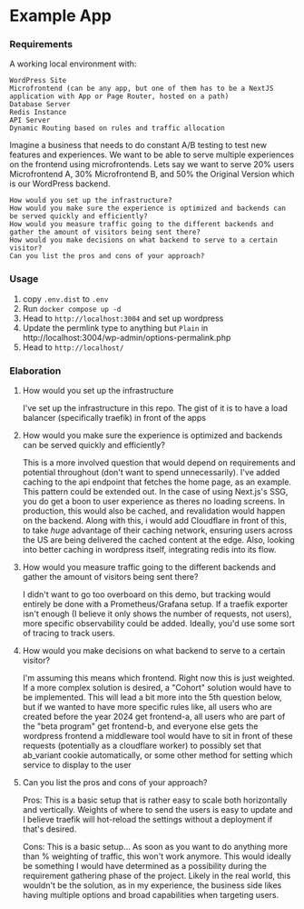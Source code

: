 # Example App

### Requirements

A working local environment with:

    WordPress Site
    Microfrontend (can be any app, but one of them has to be a NextJS application with App or Page Router, hosted on a path)
    Database Server
    Redis Instance
    API Server
    Dynamic Routing based on rules and traffic allocation

Imagine a business that needs to do constant A/B testing to test new features and experiences. We want to be able to serve multiple experiences on the frontend using microfrontends. Lets say we want to serve 20% users Microfrontend A, 30% Microfrontend B, and 50% the Original Version which is our WordPress backend.

    How would you set up the infrastructure?
    How would you make sure the experience is optimized and backends can be served quickly and efficiently?
    How would you measure traffic going to the different backends and gather the amount of visitors being sent there?
    How would you make decisions on what backend to serve to a certain visitor?
    Can you list the pros and cons of your approach?


### Usage

1. copy `.env.dist` to `.env`
2. Run `docker compose up -d`
3. Head to `http://localhost:3004` and set up wordpress
4. Update the permlink type to anything but `Plain` in http://localhost:3004/wp-admin/options-permalink.php
4. Head to `http://localhost/`

### Elaboration

1. How would you set up the infrastructure

   I've set up the infrastructure in this repo. The gist of it is to have a load balancer (specifically traefik) in front of the apps

2. How would you make sure the experience is optimized and backends can be served quickly and efficiently?

   This is a more involved question that would depend on requirements and potential throughout (don't want to spend unnecessarily).
   I've added caching to the api endpoint that fetches the home page, as an example. This pattern could be extended out. In the case of using Next.js's SSG, you do get a boon to user experience as theres no loading screens. In production, this would also be cached, and revalidation would happen on the backend.
   Along with this, i would add Cloudflare in front of this, to take *huge* advantage of their caching network, ensuring users across the US are being delivered the cached content at the edge.
   Also, looking into better caching in wordpress itself, integrating redis into its flow.

3. How would you measure traffic going to the different backends and gather the amount of visitors being sent there?

   I didn't want to go too overboard on this demo, but tracking would entirely be done with a Prometheus/Grafana setup.
   If a traefik exporter isn't enough (I believe it only shows the number of requests, not users), more specific observability
   could be added. Ideally, you'd use some sort of tracing to track users.

4. How would you make decisions on what backend to serve to a certain visitor?
   
   I'm assuming this means which frontend. Right now this is just weighted. If a more complex solution is desired, a "Cohort" solution would have to be implemented.
   This will lead a bit more into the 5th question below, but if we wanted to have more specific rules like, all users who are created before the year 2024 get frontend-a, all users who are part of the "beta program" get frontend-b, and everyone else gets the wordpress frontend
   a middleware tool would have to sit in front of these requests (potentially as a cloudflare worker) to possibly set that ab_variant cookie automatically, or some other method for setting which service to display to the user

5. Can you list the pros and cons of your approach?
   
   Pros: This is a basic setup that is rather easy to scale both horizontally and vertically. Weights of where to send the users is easy to update
   and I believe traefik will hot-reload the settings without a deployment if that's desired.

   Cons: This is a basic setup... As soon as you want to do anything more than % weighting of traffic, this won't work anymore. This would ideally be something
   I would have determined as a possibility during the requirement gathering phase of the project. Likely in the real world, this wouldn't be the solution, as in my experience,
   the business side likes having multiple options and broad capabilities when targeting users.
